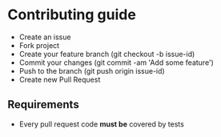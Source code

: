 # Contributing guide

- Create an issue
- Fork project
- Create your feature branch (git checkout -b issue-id)
- Commit your changes (git commit -am 'Add some feature')
- Push to the branch (git push origin issue-id)
- Create new Pull Request

## Requirements

- Every pull request code **must be** covered by tests
